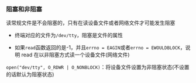 ### 阻塞和非阻塞

读常规文件是不会阻塞的，只有在读设备文件或者网络文件才可能发生阻塞

+ 终端对应的文件为`/dev/tty`，阻塞是文件的属性

+ 如果`read`函数返回的是-1，并且`errno = EAGIN`或者`errno = EWOULDBLOCK`，说明 read 在以非阻塞方式读一个设备文件(网络文件)

`open("dev/tty", O_RDWR | O_NONBLOCK)`：将设备文件设置为非阻塞状态(不设置的话默认为阻塞状态)

